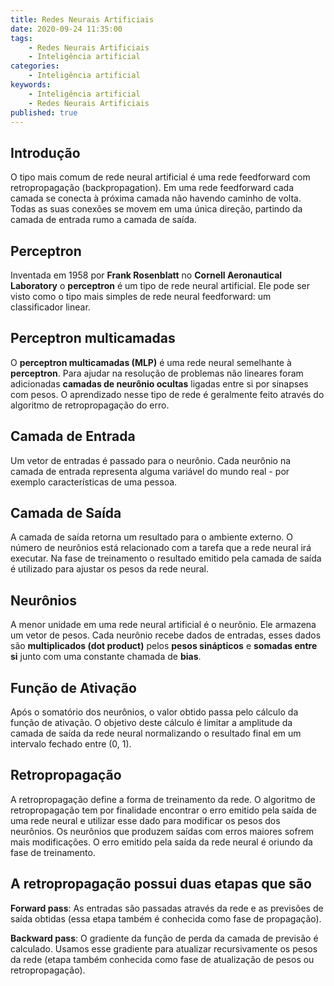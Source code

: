 ```yaml
---
title: Redes Neurais Artificiais
date: 2020-09-24 11:35:00
tags:
    - Redes Neurais Artificiais
    - Inteligência artificial
categories:
    - Inteligência artificial
keywords:
    - Inteligência artificial
    - Redes Neurais Artificiais
published: true
---
```


## Introdução
O tipo mais comum de rede neural artificial é uma rede feedforward com retropropagação (backpropagation). Em uma rede feedforward cada camada se conecta à próxima camada não havendo caminho de volta. Todas as suas conexões se movem em uma única direção, partindo da camada de entrada rumo a camada de saída.

## Perceptron
Inventada em 1958 por **Frank Rosenblatt** no **Cornell Aeronautical Laboratory** o **perceptron** é um tipo de rede neural artificial. Ele pode ser visto como o tipo mais simples de rede neural feedforward: um classificador linear.

## Perceptron multicamadas
O **perceptron multicamadas (MLP)** é uma rede neural semelhante à **perceptron**. Para ajudar na resolução de problemas não lineares foram adicionadas **camadas de neurônio ocultas** ligadas entre si por sinapses com pesos. O aprendizado nesse tipo de rede é geralmente feito através do algoritmo de retropropagação do erro.

## Camada de Entrada
Um vetor de entradas é passado para o neurônio. Cada neurônio na camada de entrada representa alguma variável do mundo real - por exemplo características de uma pessoa.

## Camada de Saída
A camada de saída retorna um resultado para o ambiente externo. O número de neurônios está relacionado com a tarefa que a rede neural irá executar. Na fase de treinamento o resultado emitido pela camada de saída é utilizado para ajustar os pesos da rede neural.

## Neurônios
A menor unidade em uma rede neural artificial é o neurônio. Ele armazena um vetor de pesos. Cada neurônio recebe dados de entradas, esses dados são  **multiplicados (dot product)** pelos **pesos sinápticos** e **somadas entre si** junto com uma constante chamada de **bias**.

## Função de Ativação
Após o somatório dos neurônios, o valor obtido passa pelo cálculo da função de ativação. O objetivo deste cálculo é limitar a amplitude da camada de saída da rede neural normalizando o resultado final em um intervalo fechado entre (0, 1).

## Retropropagação
A retropropagação define a forma de treinamento da rede. O algoritmo de retropropagação tem por finalidade encontrar o erro emitido pela saída de uma rede neural e utilizar esse dado para modificar os pesos dos neurônios. Os neurônios que produzem saídas com erros maiores sofrem mais modificações. O erro emitido pela saída da rede neural é oriundo da fase de treinamento.

## A retropropagação possui duas etapas que são

**Forward pass**: As entradas são passadas através da rede e as previsões de saída obtidas (essa etapa também é conhecida como fase de propagação).

**Backward pass**: O gradiente da função de perda da camada de previsão é calculado. Usamos esse gradiente para atualizar recursivamente os pesos da rede (etapa também conhecida como fase de atualização de pesos ou retropropagação).

